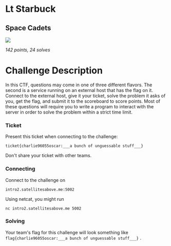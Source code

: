 # Lt Starbuck
## Space Cadets

![](https://media.giphy.com/media/7gAULpAkC2vSw/giphy.gif)

*142 points, 24 solves*


# Challenge Description

In this CTF, questions may come in one of three different flavors. The second is a service running on an external host that has the flag on it. Connect to the external host, give it your ticket, solve the problem it asks of you, get the flag, and submit it to the scoreboard to score points. Most of these questions will require you to write a program to interact with the server in order to solve the problem within a strict time limit.

### Ticket

Present this ticket when connecting to the challenge:

```
ticket{charlie96055oscar:___a bunch of unguessable stuff___}
```

Don't share your ticket with other teams.

### Connecting

Connect to the challenge on
```
intro2.satellitesabove.me:5002
```

Using netcat, you might run
```
nc intro2.satellitesabove.me 5002
```

### Solving

Your team's flag for this challenge will look something like ```flag{charlie96055oscar:___a bunch of unguessable stuff___}``` .
